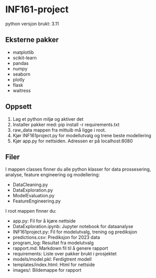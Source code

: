 # INF161-project

python versjon brukt: 3.11

## Eksterne pakker

- matplotlib
- scikit-learn
- pandas 
- numpy
- seaborn
- plotly
- flask
- waitress

## Oppsett

1. Lag et python miljø og aktiver det
2. Installer pakker med: pip install -r requirements.txt
3. raw_data mappen fra mittuib må ligge i root.
4. Kjør INF161project.py for modellutvalg og trene beste modellering
5. Kjør app.py for nettsiden. Adressen er på localhost:8080



## Filer

I mappen classes finner du alle python klasser for data prossesering, analyse, feature engineering og modellering:

- DataCleaning.py
- DataExploration.py
- ModelEvaluation.py
- FeatureEngineering.py


I root mappen finner du:

- app.py:                   Fil for å kjøre nettside
- DataExploration.ipynb:    Jupyter notebook for dataanalyse
- INF161project.py:         Fil for modelutvalg, trening og prediksjon
- predictions.csv:          Prediksjon for 2023 data
- program_log:              Resultat fra modelutvalg
- rapport.md:               Markdown fil til å genere rapport
- requirements:             Liste over pakker brukt i prosjektet
- models/model.pkl:         Ferdigtrent modell
- templates/index.html:     Html for nettside
- images/:                  Bildemappe for rapport
